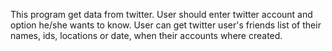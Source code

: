 This program get data from twitter. User should enter twitter account and option he/she wants to know. 
User can get twitter user's friends list of their names, ids, locations or date, when their accounts where created.
